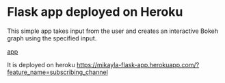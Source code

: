 # Flask app deployed on Heroku

This simple app takes input from the user and creates an interactive Bokeh graph using the specified input.


[app](deployed_app.png)


 It is deployed on heroku https://mikayla-flask-app.herokuapp.com/?feature_name=subscribing_channel

